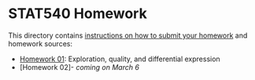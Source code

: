 STAT540 Homework
=====================

This directory contains [instructions on how to submit your homework](http://htmlpreview.github.io/?https://raw.github.com/STAT540-UBC/STAT540-UBC.github.io/blob/master/homework/hw_submission-instructions.html) and homework sources:

* [Homework 01](https://github.com/STAT540-UBC/STAT540-UBC.github.io/blob/master/homework/hw01): Exploration, quality, and differential expression
* [Homework 02]- *coming on March 6*
